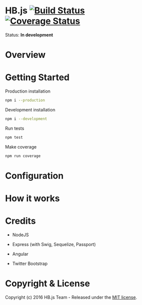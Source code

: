 # HB.js [![Build Status](https://travis-ci.org/HBjs/HBjs.svg?branch=develop)](https://travis-ci.org/HBjs/HBjs) [![Coverage Status](https://coveralls.io/repos/github/HBjs/HBjs/badge.svg?branch=develop)](https://coveralls.io/github/HBjs/HBjs?branch=develop)

Status:  **In development**



# Overview

# Getting Started


Production installation

```bash
npm i --production
```


Development installation

```bash
npm i --development
```

Run tests

```bash
npm test
```

Make coverage

```bash
npm run coverage
```

# Configuration

# How it works

# Credits

- NodeJS

- Express (with Swig, Sequelize, Passport)

- Angular

- Twitter Bootstrap

# Copyright & License
Copyright (c) 2016 HB.js Team - Released under the [MIT license](LICENSE).

